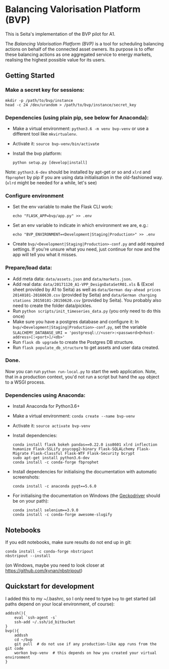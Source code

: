 # Balancing Valorisation Platform (BVP)

This is Seita's implementation of the BVP pilot for A1.

The *Balancing Valorisation Platform (BVP)* is a tool for scheduling balancing actions on behalf of the connected asset owners.
Its purpose is to offer these balancing actions as one aggregated service to energy markets, realising the highest possible value for its users.

## Getting Started

### Make a secret key for sessions:

    mkdir -p /path/to/bvp/instance
    head -c 24 /dev/urandom > /path/to/bvp/instance/secret_key

### Dependencies (using plain pip, see below for Anaconda):

* Make a virtual environment: `python3.6 -m venv bvp-venv` or use a different tool like `mkvirtualenv`.
* Activate it: `source bvp-venv/bin/activate`
* Install the bvp platform:

      python setup.py [develop|install]


Note: `python3.6-dev` should be installed by apt-get or so and `xlrd` and `fbprophet` by pip if you 
are using data initialisation in the old-fashioned way. (`xlrd` might be needed for a while, let's see)


### Configure environment

* Set the env variable to make the Flask CLI work:

    `echo "FLASK_APP=bvp/app.py" >> .env`
* Set an env variable to indicate in which environment we are, e.g.:

    `echo "BVP_ENVIRONMENT=<Development|Staging|Production>" >> .env`
* Create `bvp/<Development|Staging|Production>-conf.py` and add required settings.
  If you're unsure what you need, just continue for now and the app will tell you what it misses.


### Prepare/load data:

* Add meta data: `data/assets.json` and `data/markets.json`.
* Add real data: `data/20171120_A1-VPP_DesignDataSetR01.xls` & (Excel sheet provided by A1 to Seita)
  as well as `data/German day-ahead prices 20140101-20160630.csv` (provided by Seita)
  and `data/German charging stations 20150101-20150620.csv` (provided by Seita).
  You probably also need to create the folder data/pickles.
* Run `python scripts/init_timeseries_data.py` (you only need to do this once)
* Make sure you have a postgres database and configure it: In `bvp/<Development|Staging|Production>-conf.py`,
  set the variable `SLALCHEMY_DATABASE_URI = 'postgresql://<user>:<password>@<host-address>[:<port>]/<db>'`
* Run `flask db upgrade` to create the Postgres DB structure.
* Run `flask populate_db_structure` to get assets and user data created.



### Done.

Now you can run `python run-local.py` to start the web application. Note, that in a production context,
you'd not run a script but hand the `app` object to a WSGI process.


### Dependencies using Anaconda:

* Install Anaconda for Python3.6+
* Make a virtual environment: `conda create --name bvp-venv`
* Activate it: `source activate bvp-venv`
* Install dependencies:

      conda install flask bokeh pandas==0.22.0 iso8601 xlrd inflection humanize Flask-SSLify psycopg2-binary Flask-SQLALchemy Flask-Migrate Flask-Classful Flask-WTF Flask-Security bcrypt
      sudo apt-get install python3.6-dev
      conda install -c conda-forge fbprophet
* Install dependencies for initialising the documentation with automatic screenshots:

      conda install -c anaconda pyqt==5.6.0
* For initialising the documentation on Windows (the [Geckodriver](https://github.com/mozilla/geckodriver/releases) should be on your path):

      conda install selenium==3.9.0
      conda install -c conda-forge awesome-slugify


## Notebooks

If you edit notebooks, make sure results do not end up in git:

    conda install -c conda-forge nbstripout
    nbstripout --install

(on Windows, maybe you need to look closer at https://github.com/kynan/nbstripout)


## Quickstart for development

I added this to my ~/.bashrc, so I only need to type `bvp` to get started (all paths depend on your local environment, of course):

    addssh(){
        eval `ssh-agent -s`
        ssh-add ~/.ssh/id_bitbucket
    }
    bvp(){
        addssh
        cd ~/bvp  
        git pull  # do not use if any production-like app runs from the git code                                                                                                                                                                     
        workon bvp-venv  # this depends on how you created your virtual environment
    }
